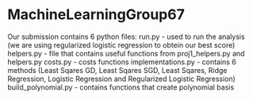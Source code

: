 # MachineLearningGroup67
Our submission contains 6 python files:
run.py  - used to run the analysis (we are using regularized logistic regression to obtein our best score)
helpers.py - file that contains useful functions from proj1_helpers.py and helpers.py 
costs.py - costs functions 
implementations.py - contains 6 methods (Least Sqares GD, Least Sqares SGD, Least Sqares, Ridge Regression, Logistic Regression and Regularized Logistic Regression)
build_polynomial.py - contains functions that create polynomial basis 
